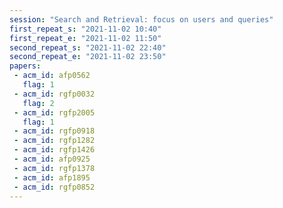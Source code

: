```yaml
---
session: "Search and Retrieval: focus on users and queries"
first_repeat_s: "2021-11-02 10:40" 
first_repeat_e: "2021-11-02 11:50" 
second_repeat_s: "2021-11-02 22:40" 
second_repeat_e: "2021-11-02 23:50" 
papers:
 - acm_id: afp0562
   flag: 1
 - acm_id: rgfp0032
   flag: 2
 - acm_id: rgfp2005
   flag: 1
 - acm_id: rgfp0918
 - acm_id: rgfp1282
 - acm_id: rgfp1426
 - acm_id: afp0925
 - acm_id: rgfp1378
 - acm_id: afp1895
 - acm_id: rgfp0852
---
```

